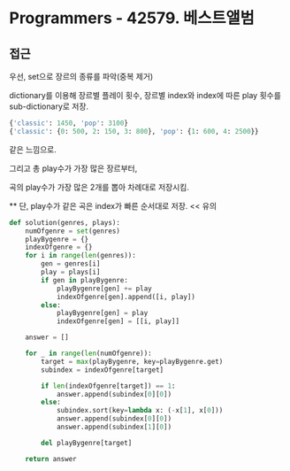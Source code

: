 # Programmers - 42579. 베스트앨범

## 접근

우선, set으로 장르의 종류를 파악(중복 제거)

dictionary를 이용해 장르별 플레이 횟수, 장르별 index와 index에 따른 play 횟수를 sub-dictionary로 저장.

```python
{'classic': 1450, 'pop': 3100}
{'classic': {0: 500, 2: 150, 3: 800}, 'pop': {1: 600, 4: 2500}}
```

같은 느낌으로.



그리고 총 play수가 가장 많은 장르부터,

곡의 play수가 가장 많은 2개를 뽑아 차례대로 저장시킴.

** 단, play수가 같은 곡은 index가 빠른 순서대로 저장. << 유의



```python
def solution(genres, plays):
    numOfgenre = set(genres)
    playBygenre = {}
    indexOfgenre = {}
    for i in range(len(genres)):
        gen = genres[i]
        play = plays[i]
        if gen in playBygenre:
            playBygenre[gen] += play
            indexOfgenre[gen].append([i, play])
        else:
            playBygenre[gen] = play
            indexOfgenre[gen] = [[i, play]]

    answer = []

    for _ in range(len(numOfgenre)):
        target = max(playBygenre, key=playBygenre.get)
        subindex = indexOfgenre[target]

        if len(indexOfgenre[target]) == 1:
            answer.append(subindex[0][0])
        else:
            subindex.sort(key=lambda x: (-x[1], x[0]))
            answer.append(subindex[0][0])
            answer.append(subindex[1][0])

        del playBygenre[target]

    return answer
```

